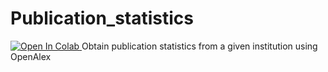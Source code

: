 # Publication_statistics
<a target="_blank" href="https://colab.research.google.com/github/boumpteryx/Publication-statistics/blob/main/MGHIHP_Statistics.ipynb">
  <img src="https://colab.research.google.com/assets/colab-badge.svg" alt="Open In Colab"/>
</a>
 Obtain publication statistics from a given institution using OpenAlex

